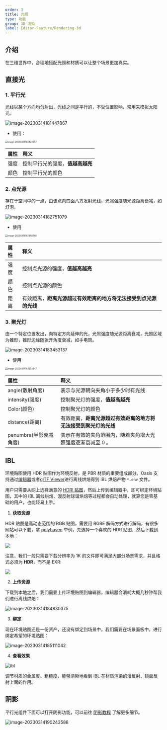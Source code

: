 ```yaml
---
order: 3
title: 光照
type: 功能
group: 3D 渲染
label: Editor-Feature/Rendering-3d
---
```


## 介绍

在三维世界中，合理地搭配光照和材质可以让整个场景更加真实。

## 直接光

### 1. 平行光

光线以某个方向均匀射出，光线之间是平行的，不受位置影响，常用来模拟太阳光。

![image-20230314181447867](https://gw.alipayobjects.com/zos/OasisHub/3fbe665e-6b9d-470d-a1a6-bfe3ac73c7c8/image-20230314181447867.png)

- 使用：

<img src="https://gw.alipayobjects.com/zos/OasisHub/ab268781-b32a-4e54-b021-07589e15e9da/image-20230314182422257.png" alt="image-20230314182422257" style="zoom:50%;" />

| 属性 | 释义                             |
| :--- | :------------------------------- |
| 强度 | 控制平行光的强度，**值越高越亮** |
| 颜色 | 控制平行光的颜色                 |

### 2. 点光源

存在于空间中的一点，由该点向四面八方发射光线，光照强度随光源距离衰减，如灯泡。

![image-20230314182751079](https://gw.alipayobjects.com/zos/OasisHub/6e5e33d4-0daa-425c-b333-8359572970c6/image-20230314182751079.png)

- 使用

<img src="https://gw.alipayobjects.com/zos/OasisHub/cbc48c49-fb1c-4a5a-8375-eec0543bfea9/image-20230314182958748.png" alt="image-20230314182958748" style="zoom:50%;" />

| 属性 | 释义                                                             |
| :--- | :--------------------------------------------------------------- |
| 强度 | 控制点光源的强度，**值越高越亮**                                 |
| 颜色 | 控制点光源的颜色                                                 |
| 距离 | 有效距离，**距离光源超过有效距离的地方将无法接受到点光源的光线** |

### 3. 聚光灯

由一个特定位置发出，向特定方向延伸的光，光照强度随光源距离衰减，光照区域为锥形，锥形边缘随张开角度衰减，如手电筒。

![image-20230314183453137](https://gw.alipayobjects.com/zos/OasisHub/bc6a0121-2557-4f44-926f-4952d76a310a/image-20230314183453137.png)

- 使用

<img src="https://gw.alipayobjects.com/zos/OasisHub/3b2ebb37-391e-46f7-a834-df232a383983/image-20230314183653847.png" alt="image-20230314183653847" style="zoom:50%;" />

| 属性                   | 释义                                                             |
| :--------------------- | :--------------------------------------------------------------- |
| angle(散射角度)        | 表示与光源朝向夹角小于多少时有光线                               |
| intensity(强度)        | 控制聚光灯的强度，**值越高越亮**                                 |
| Color(颜色)            | 控制聚光灯的颜色                                                 |
| distance(距离)         | 有效距离，**距离光源超过有效距离的地方将无法接受到聚光灯的光线** |
| penumbra(半影衰减角度) | 表示在有效的夹角范围内，随着夹角增大光照强度逐渐衰减至 0 。      |

## IBL

环境贴图使用 HDR 贴图作为环境反射，是 PBR 材质的重要组成部分。Oasis 支持通过[编辑器](https://oasis.alipay.com/editor)或者[glTF Viewer](https://oasisengine.cn/gltf-viewer)进行离线烘焙得到 IBL 烘焙产物 `*.env` 文件。

用户只需要从网上选择满意的 [HDRI 贴图](https://polyhaven.com/hdris)，然后上传到编辑器中，即可绑定环境贴图，其中的 IBL 离线烘焙、漫反射球谐烘焙等过程都会自动处理，就算您是零基础的用户，也能轻易上手。

1. **获取资源**

HDR 贴图是高动态范围的 RGB 贴图，需要用 RGBE 解码方式进行解码，有很多网站可以下载，拿 [polyhaven](https://polyhaven.com/hdris) 举例，先选择一个喜欢的 HDR 贴图，然后下载到本地：

![](https://gw.alipayobjects.com/zos/OasisHub/48e59229-0110-4817-9e30-258a9c1e2f4f/image-20211115172445792.png)

注意，我们一般只需要下载分辨率为 1K 的文件即可满足大部分场景需求，并且格式必须为 **HDR**，而不是 EXR:

![](https://gw.alipayobjects.com/zos/OasisHub/fa727617-dc38-47df-ac24-cebf41fc5cff/image-20211115172759917.png)

2. **上传资源**

下载到本地之后，我们需要上传环境贴图到编辑器，编辑器会消耗大概几秒钟帮我们进行离线烘焙：

![image-20230314184830375](https://gw.alipayobjects.com/zos/OasisHub/d6361dd0-e4b7-4072-8b7b-0ebcf53518a8/image-20230314184830375.png)

3. **绑定**

现在环境贴图还是一份资产，还没有绑定到场景中，我们需要在场景面板中，进行绑定希望的环境贴图：

![image-20230314185111042](https://gw.alipayobjects.com/zos/OasisHub/147e5338-a5d2-4d30-95c7-3c6018d3fbf3/image-20230314185111042.png)

4. **查看效果**

![ibl](https://gw.alipayobjects.com/zos/OasisHub/89943cf7-ef91-4224-988f-c36006e275ed/ibl.gif)

调节材质的金属度、粗糙度，能够清晰地看到 IBL 在材质渲染的漫反射、镜面反射上面的作用。

## 阴影

平行光组件下面可以打开阴影功能，可以前往 [阴影教程](${docs}shadow-cn) 了解更多细节。

![image-20230314190243588](https://gw.alipayobjects.com/zos/OasisHub/5936315b-ebbe-41e0-a251-d03ff1378ab6/image-20230314190243588.png)
